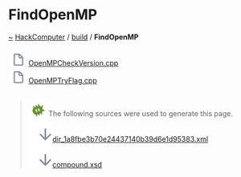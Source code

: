 <a id="findopenmp"></a>
<h1>FindOpenMP</h1>
<a id="dir_1a8fbe3b70e24437140b39d6e1d95383"></a>
<a href="https://github.com/CharlesCarley/HackComputer#~">~</a>
<a href="index.md#index">HackComputer</a>
<span class="inline-text">/</span>
<a href="dir_4fef79e7177ba769987a8da36c892c5f.md#build">build</a>
<span class="inline-text">/</span>
<span class="bold-text"><b>FindOpenMP</b></span>
<br/>
<br/>
<span class="icon-list-item"><a href="https://github.com/CharlesCarley/HackComputer/blob/master/build/CMakeFiles/FindOpenMP/OpenMPCheckVersion.cpp#L1" class="icon-list-item"><img src="../images/file.svg" class="icon-list-item"/><span class="icon-list-item">OpenMPCheckVersion.cpp</span>
</a>
</span>
<br/>
<span class="icon-list-item"><a href="https://github.com/CharlesCarley/HackComputer/blob/master/build/CMakeFiles/FindOpenMP/OpenMPTryFlag.cpp#L1" class="icon-list-item"><img src="../images/file.svg" class="icon-list-item"/><span class="icon-list-item">OpenMPTryFlag.cpp</span>
</a>
</span>
<br/>
<br/>
<blockquote>
<img src="../images/debug.svg"/><span class="inline-text">The following sources were used to generate this page.</span>
<br/>
<span class="icon-list-item"><a href="../xml/dir_1a8fbe3b70e24437140b39d6e1d95383.xml#L1" class="icon-list-item"><img src="../images/lookInside.svg" class="icon-list-item"/><span class="icon-list-item">dir_1a8fbe3b70e24437140b39d6e1d95383.xml</span>
</a>
</span>
<br/>
<span class="icon-list-item"><a href="../xml/compound.xsd#L1" class="icon-list-item"><img src="../images/lookInside.svg" class="icon-list-item"/><span class="icon-list-item">compound.xsd</span>
</a>
</span>
</blockquote>
</div>
</div>
</body>
</html>
